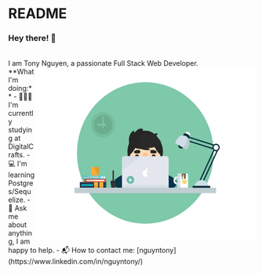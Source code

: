# README

### Hey there! 🙂

<br />
I am Tony Nguyen, a passionate Full Stack Web Developer. 
<img align="right" src="https://github.com/nguyntony/nguyntony/blob/main/hero.gif" width="450" height="350">

<br />
**What I'm doing:**
- 🙇🏻‍♂️ I'm currently studying at DigitalCrafts.
- 💻 I'm learning Postgres/Sequelize.
- 💬 Ask me about anything, I am happy to help.
- 📬 How to contact me: [nguyntony](https://www.linkedin.com/in/nguyntony/)
<!-- - 📝 Resume: -->
